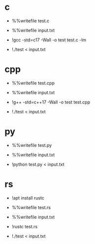 # c

* %%writefile test.c

* %%writefile input.txt

* !gcc -std=c17 -Wall -o test test.c -lm
  
* !./test < input.txt

# cpp

* %%writefile test.cpp

* %%writefile input.txt

* !g++ -std=c++17 -Wall -o test test.cpp
  
* !./test < input.txt

# py

* %%writefile test.py

* %%writefile input.txt

* !python test.py < input.txt

# rs

* !apt install rustc

* %%writefile test.rs

* %%writefile input.txt

* !rustc test.rs

* !./test < input.txt
